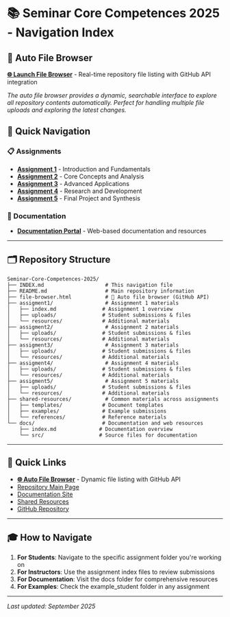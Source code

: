 # 📚 Seminar Core Competences 2025 - Navigation Index

## 🚀 Auto File Browser
**[🌐 Launch File Browser](./file-browser.html)** - Real-time repository file listing with GitHub API integration

*The auto file browser provides a dynamic, searchable interface to explore all repository contents automatically. Perfect for handling multiple file uploads and exploring the latest changes.*

## 🎯 Quick Navigation

### 📋 Assignments
- **[Assignment 1](./assigment1/)** - Introduction and Fundamentals
- **[Assignment 2](./assigment2/)** - Core Concepts and Analysis
- **[Assignment 3](./assigment3/)** - Advanced Applications
- **[Assignment 4](./assigment4/)** - Research and Development
- **[Assignment 5](./assigment5/)** - Final Project and Synthesis

### 📖 Documentation
- **[Documentation Portal](./docs/)** - Web-based documentation and resources

---

## 🗂️ Repository Structure

```
Seminar-Core-Competences-2025/
├── INDEX.md                    # This navigation file
├── README.md                   # Main repository information
├── file-browser.html           # 🚀 Auto file browser (GitHub API)
├── assigment1/                 # Assignment 1 materials
│   ├── index.md               # Assignment 1 overview
│   ├── uploads/               # Student submissions & files
│   └── resources/             # Additional materials
├── assigment2/                 # Assignment 2 materials
│   ├── uploads/               # Student submissions & files
│   └── resources/             # Additional materials
├── assigment3/                 # Assignment 3 materials
│   ├── uploads/               # Student submissions & files
│   └── resources/             # Additional materials
├── assigment4/                 # Assignment 4 materials
│   ├── uploads/               # Student submissions & files
│   └── resources/             # Additional materials
├── assigment5/                 # Assignment 5 materials
│   ├── uploads/               # Student submissions & files
│   └── resources/             # Additional materials
├── shared-resources/           # Common materials across assignments
│   ├── templates/             # Document templates
│   ├── examples/              # Example submissions
│   └── references/            # Reference materials
└── docs/                      # Documentation and web resources
    ├── index.md              # Documentation overview
    └── src/                  # Source files for documentation
```

---

## 📌 Quick Links

- **[🌐 Auto File Browser](./file-browser.html)** - Dynamic file listing with GitHub API
- [Repository Main Page](./README.md)
- [Documentation Site](./docs/)
- [Shared Resources](./shared-resources/)
- [GitHub Repository](https://github.com/rogerjs93/Seminar-Core-Competences-2025)

---

## 🎓 How to Navigate

1. **For Students**: Navigate to the specific assignment folder you're working on
2. **For Instructors**: Use the assignment index files to review submissions
3. **For Documentation**: Visit the docs folder for comprehensive resources
4. **For Examples**: Check the example_student folder in any assignment

---

*Last updated: September 2025*